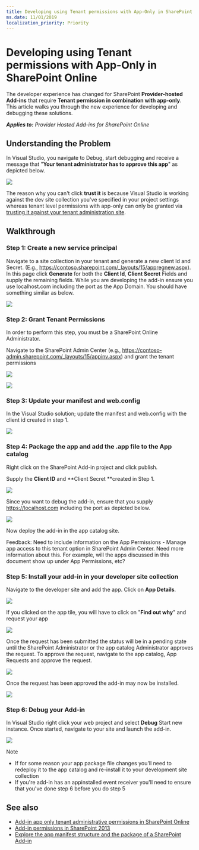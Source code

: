 ```yaml
---
title: Developing using Tenant permissions with App-Only in SharePoint Online
ms.date: 11/01/2019
localization_priority: Priority
---
```

# Developing using Tenant permissions with App-Only in SharePoint Online

The developer experience has changed for SharePoint **Provider-hosted Add-ins** that require **Tenant permission in combination with app-only**. This article walks you through the new experience for developing and debugging these solutions.

_**Applies to:** Provider Hosted Add-ins for SharePoint Online_

## Understanding the Problem

In Visual Studio, you navigate to Debug, start debugging and receive a message that "**Your tenant administrator has to approve this app**" as depicted below.

![](media/development-experience-tenant-apponly-permissions-in-spo-01.png)

The reason why you can't click **trust it** is because Visual Studio is working against the dev site collection you've specified in your project settings whereas tenant level permissions with app-only can only be granted via [trusting it against your tenant administration site](https://msdn.microsoft.com/pnp_articles/how-to-provide-add-in-app-only-tenant-administrative-permissions-in-sharepoint-online).

## Walkthrough

### Step 1: Create a new service principal

Navigate to a site collection in your tenant and generate a new client Id and Secret. (E.g., https://contoso.sharepoint.com/_layouts/15/appregnew.aspx). In this page click **Generate** for both the **Client Id**, **Client Secret** Fields and supply the remaining fields. While you are developing the add-in ensure you use localhost.com including the port as the App Domain. You should have something similar as below.

![](media/development-experience-tenant-apponly-permissions-in-spo-02.png)

### Step 2: Grant Tenant Permissions

In order to perform this step, you must be a SharePoint Online Administrator.

Navigate to the SharePoint Admin Center (e.g., https://contoso-admin.sharepoint.com/_layouts/15/appinv.aspx) and grant the tenant permissions

![](media/development-experience-tenant-apponly-permissions-in-spo-03.png)

![](media/development-experience-tenant-apponly-permissions-in-spo-04.png)

### Step 3: Update your manifest and web.config

In the Visual Studio solution; update the manifest and web.config with the client id created in step 1.

![](media/development-experience-tenant-apponly-permissions-in-spo-05.png)

### Step 4: Package the app and add the .app file to the App catalog

Right click on the SharePoint Add-in project and click publish.

Supply the **Client ID** and **Client Secret **created in Step 1.

![](media/development-experience-tenant-apponly-permissions-in-spo-06.png)

Since you want to debug the add-in, ensure that you supply https://localhost.com including the port as depicted below.

![](media/development-experience-tenant-apponly-permissions-in-spo-07.png)

Now deploy the add-in in the app catalog site.

Feedback: Need to include information on the App Permissions - Manage app access to this tenant option in SharePoint Admin Center. Need more information about this. For example, will the apps discussed in this document show up under App Permissions, etc? 

### Step 5: Install your add-in in your developer site collection

Navigate to the developer site and add the app. Click on **App Details**.

![](media/development-experience-tenant-apponly-permissions-in-spo-08.png)

If you clicked on the app tile, you will have to click on "**Find out why**" and request your app

![](media/development-experience-tenant-apponly-permissions-in-spo-09.png)

Once the request has been submitted the status will be in a pending state until the SharePoint Administrator or the app catalog Administrator approves the request. To approve the request, navigate to the app catalog, App Requests and approve the request.

![](media/development-experience-tenant-apponly-permissions-in-spo-10.png)

Once the request has been approved the add-in may now be installed.

![](media/development-experience-tenant-apponly-permissions-in-spo-11.png)

### Step 6: Debug your Add-in

In Visual Studio right click your web project and select **Debug** Start new instance. Once started, navigate to your site and launch the add-in.

![](media/development-experience-tenant-apponly-permissions-in-spo-12.png)

> [!NOTE]
>
> - If for some reason your app package file changes you'll need to redeploy it to the app catalog and re-install it to your development site collection
> - If you're add-in has an appinstalled event receiver you'll need to ensure that you've done step 6 before you do step 5

## See also
<a name="bk_addresources"> </a>

- [Add-in app only tenant administrative permissions in SharePoint Online](https://msdn.microsoft.com/pnp_articles/how-to-provide-add-in-app-only-tenant-administrative-permissions-in-sharepoint-online)
- [Add-in permissions in SharePoint 2013](https://msdn.microsoft.com/library/office/fp142383.aspx)
- [Explore the app manifest structure and the package of a SharePoint Add-in](https://msdn.microsoft.com/library/office/fp179918.aspx)
